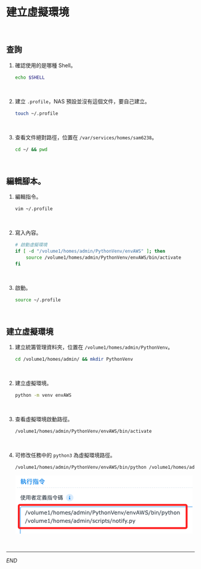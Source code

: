 # 建立虛擬環境

<br>

## 查詢

1. 確認使用的是哪種 Shell。

    ```bash
    echo $SHELL
    ```

<br>

2. 建立 `.profile`，NAS 預設並沒有這個文件，要自己建立。

    ```bash
    touch ~/.profile
    ```

<br>

3. 查看文件絕對路徑，位置在 `/var/services/homes/sam6238`。

    ```bash
    cd ~/ && pwd
    ```

<br>

## 編輯腳本。

1. 編輯指令。

    ```bash
    vim ~/.profile
    ```

<br>

2. 寫入內容。

    ```bash
    # 啟動虛擬環境
    if [ -d "/volume1/homes/admin/PythonVenv/envAWS" ]; then
        source /volume1/homes/admin/PythonVenv/envAWS/bin/activate
    fi
    ```

<br>

3. 啟動。

    ```bash
    source ~/.profile
    ```

<br>

## 建立虛擬環境

1. 建立統籌管理資料夾，位置在 `/volume1/homes/admin/PythonVenv`。

    ```bash
    cd /volume1/homes/admin/ && mkdir PythonVenv
    ```

<br>

2. 建立虛擬環境。

    ```bash
    python -m venv envAWS
    ```

<br>

3. 查看虛擬環境啟動路徑。

    ```bash
    /volume1/homes/admin/PythonVenv/envAWS/bin/activate
    ```

<br>

4. 可修改任務中的 `python3` 為虛擬環境路徑。

    ```bash
    /volume1/homes/admin/PythonVenv/envAWS/bin/python /volume1/homes/admin/scripts/notify.py
    ```

    ![](images/img_10.png)

<br>

___

_END_